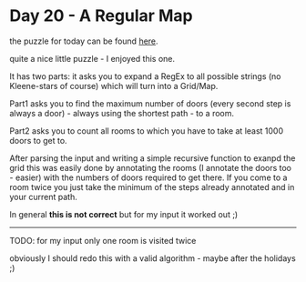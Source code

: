 # Day 20 - A Regular Map

the puzzle for today can be found [here](https://adventofcode.com/2018/day/20).

quite a nice little puzzle - I enjoyed this one.

It has two parts: it asks you to expand a RegEx to all possible strings (no Kleene-stars of course) which will
turn into a Grid/Map.

Part1 asks you to find the maximum number of doors (every second step is always a door) - always using the shortest
path - to a room.

Part2 asks you to count all rooms to which you have to take at least 1000 doors to get to.

After parsing the input and writing a simple recursive function to exanpd the grid this was easily done
by annotating the rooms (I annotate the doors too - easier) with the numbers of doors required to get there.
If you come to a room twice you just take the minimum of the steps already annotated and in your current path.

In general **this is not correct** but for my input it worked out ;)

---

TODO: for my input only one room is visited twice

obviously I should redo this with a valid algorithm - maybe after the holidays ;)
